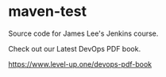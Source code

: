 # maven-test
Source code for James Lee's Jenkins course.

Check out our Latest DevOps PDF book.

https://www.level-up.one/devops-pdf-book
